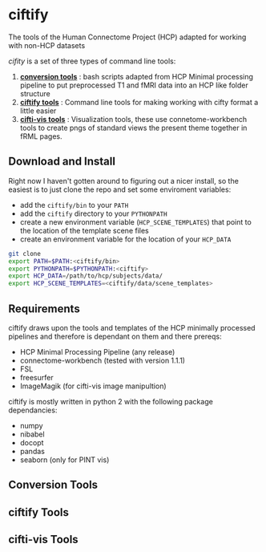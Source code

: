 # ciftify

The tools of the Human Connectome Project (HCP) adapted for working with non-HCP datasets

*cifity* is a set of three types of command line tools:

1. [**conversion tools**](#conversiontools) : bash scripts adapted from HCP Minimal processing pipeline to put preprocessed T1 and fMRI data into an HCP like folder structure
2. [**ciftify tools**](#ciftifytools) : Command line tools for making working with cifty format a little easier
3. [**cifti-vis tools**](#cifti-vistools) : Visualization tools, these use connetome-workbench tools to create pngs of standard views the present theme together in fRML pages. 

## Download and Install

Right now I haven't gotten around to figuring out a nicer install, so the easiest is to just clone the repo and set some enviroment variables:
+ add the `ciftify/bin` to your `PATH`
+ add the `ciftify` directory to your `PYTHONPATH`
+ create a new environment variable (`HCP_SCENE_TEMPLATES`) that point to the location of the template scene files
+ create an environment variable for the location of your `HCP_DATA`

```sh
git clone 
export PATH=$PATH:<ciftify/bin>
export PYTHONPATH=$PYTHONPATH:<ciftify>
export HCP_DATA=/path/to/hcp/subjects/data/
export HCP_SCENE_TEMPLATES=<ciftify/data/scene_templates>
```
## Requirements

ciftify draws upon the tools and templates of the HCP minimally processed pipelines and therefore is dependant on them and there prereqs:
+ HCP Minimal Processing Pipeline (any release)
+ connectome-workbench (tested with version 1.1.1)
+ FSL
+ freesurfer
+ ImageMagik (for cifti-vis image manipultion)

ciftify is mostly written in python 2 with the following package dependancies:
+ numpy
+ nibabel
+ docopt
+ pandas
+ seaborn (only for PINT vis)

## Conversion Tools

## ciftify Tools

## cifti-vis Tools


